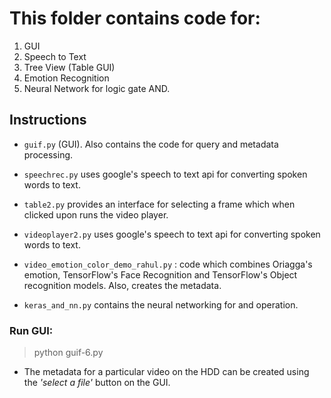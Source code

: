 # This folder contains code for:

1. GUI
2. Speech to Text
3. Tree View (Table GUI)
4. Emotion Recognition
5. Neural Network for logic gate AND.

## Instructions

* ```guif.py``` (GUI). Also contains the code for query and metadata processing.

* ```speechrec.py``` uses google's speech to text api for converting spoken words to text.

* ```table2.py``` provides an interface for selecting a frame which when clicked upon runs the video player.

* ```videoplayer2.py``` uses google's speech to text api for converting spoken words to text.

* ```video_emotion_color_demo_rahul.py``` : code which combines Oriagga's emotion, TensorFlow's Face Recognition and TensorFlow's Object recognition models. Also, creates the metadata.

* ```keras_and_nn.py``` contains the neural networking for and operation.

### Run GUI:
> python guif-6.py


* The metadata for a particular video on the HDD can be created using the *'select a file'* button on the GUI.

